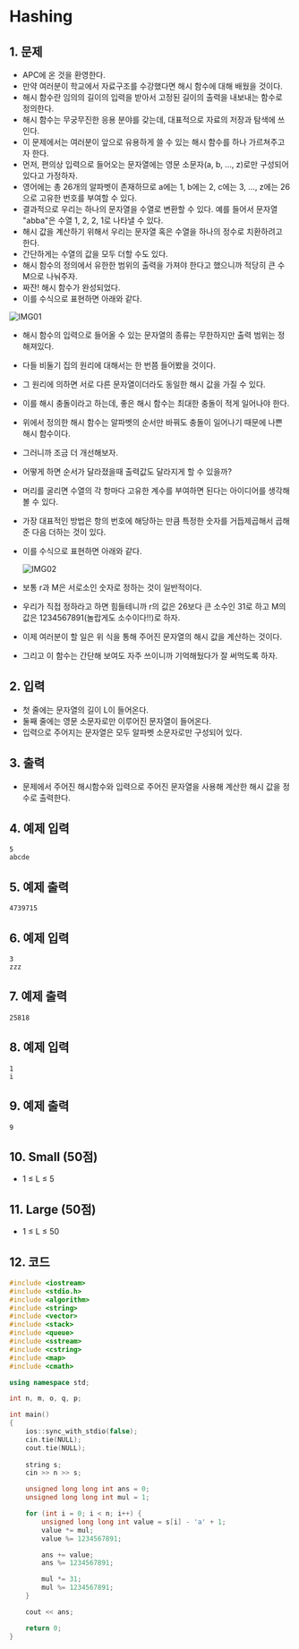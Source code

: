 # Hashing

## 1. 문제
- APC에 온 것을 환영한다.
- 만약 여러분이 학교에서 자료구조를 수강했다면 해시 함수에 대해 배웠을 것이다.
-  해시 함수란 임의의 길이의 입력을 받아서 고정된 길이의 출력을 내보내는 함수로 정의한다.
-  해시 함수는 무궁무진한 응용 분야를 갖는데, 대표적으로 자료의 저장과 탐색에 쓰인다.
- 이 문제에서는 여러분이 앞으로 유용하게 쓸 수 있는 해시 함수를 하나 가르쳐주고자 한다.
- 먼저, 편의상 입력으로 들어오는 문자열에는 영문 소문자(a, b, ..., z)로만 구성되어있다고 가정하자.
-  영어에는 총 26개의 알파벳이 존재하므로 a에는 1, b에는 2, c에는 3, ..., z에는 26으로 고유한 번호를 부여할 수 있다.
- 결과적으로 우리는 하나의 문자열을 수열로 변환할 수 있다. 예를 들어서 문자열 "abba"은 수열 1, 2, 2, 1로 나타낼 수 있다.
- 해시 값을 계산하기 위해서 우리는 문자열 혹은 수열을 하나의 정수로 치환하려고 한다.
- 간단하게는 수열의 값을 모두 더할 수도 있다.
- 해시 함수의 정의에서 유한한 범위의 출력을 가져야 한다고 했으니까 적당히 큰 수 M으로 나눠주자.
- 짜잔! 해시 함수가 완성되었다.
- 이를 수식으로 표현하면 아래와 같다.

![IMG01](/Users/swpark/iOS/Swift_Study/2022/코딩테스트_연습/C++/Bronze/Bronze02/IMG01.png)

- 해시 함수의 입력으로 들어올 수 있는 문자열의 종류는 무한하지만 출력 범위는 정해져있다.
- 다들 비둘기 집의 원리에 대해서는 한 번쯤 들어봤을 것이다.
- 그 원리에 의하면 서로 다른 문자열이더라도 동일한 해시 값을 가질 수 있다.
- 이를 해시 충돌이라고 하는데, 좋은 해시 함수는 최대한 충돌이 적게 일어나야 한다.
- 위에서 정의한 해시 함수는 알파벳의 순서만 바꿔도 충돌이 일어나기 때문에 나쁜 해시 함수이다.
- 그러니까 조금 더 개선해보자.
- 어떻게 하면 순서가 달라졌을때 출력값도 달라지게 할 수 있을까?
- 머리를 굴리면 수열의 각 항마다 고유한 계수를 부여하면 된다는 아이디어를 생각해볼 수 있다.
- 가장 대표적인 방법은 항의 번호에 해당하는 만큼 특정한 숫자를 거듭제곱해서 곱해준 다음 더하는 것이 있다.
- 이를 수식으로 표현하면 아래와 같다.

  ![IMG02](/Users/swpark/iOS/Swift_Study/2022/코딩테스트_연습/C++/Bronze/Bronze02/IMG02.png)
- 보통 r과 M은 서로소인 숫자로 정하는 것이 일반적이다.
- 우리가 직접 정하라고 하면 힘들테니까 r의 값은 26보다 큰 소수인 31로 하고 M의 값은 1234567891(놀랍게도 소수이다!!)로 하자.
- 이제 여러분이 할 일은 위 식을 통해 주어진 문자열의 해시 값을 계산하는 것이다.
- 그리고 이 함수는 간단해 보여도 자주 쓰이니까 기억해뒀다가 잘 써먹도록 하자.


## 2. 입력
- 첫 줄에는 문자열의 길이 L이 들어온다.
- 둘째 줄에는 영문 소문자로만 이루어진 문자열이 들어온다.
- 입력으로 주어지는 문자열은 모두 알파벳 소문자로만 구성되어 있다.

## 3. 출력
- 문제에서 주어진 해시함수와 입력으로 주어진 문자열을 사용해 계산한 해시 값을 정수로 출력한다.

## 4. 예제 입력
```
5
abcde
```

## 5. 예제 출력
```
4739715
```

## 6. 예제 입력

```
3
zzz
```

## 7. 예제 출력

```
25818
```

## 8. 예제 입력

```
1
i
```

## 9. 예제 출력

```
9
```

## 10. Small (50점)

- 1 ≤ L ≤ 5

## 11. Large (50점)

- 1 ≤ L ≤ 50

## 12. 코드

```c++
#include <iostream>
#include <stdio.h>
#include <algorithm>
#include <string>
#include <vector>
#include <stack>
#include <queue>
#include <sstream>
#include <cstring>
#include <map>
#include <cmath>

using namespace std;

int n, m, o, q, p;

int main()
{
    ios::sync_with_stdio(false);
    cin.tie(NULL);
    cout.tie(NULL);
    
    string s;
    cin >> n >> s;

    unsigned long long int ans = 0;
    unsigned long long int mul = 1;

    for (int i = 0; i < n; i++) {
        unsigned long long int value = s[i] - 'a' + 1;
        value *= mul;
        value %= 1234567891;

        ans += value;
        ans %= 1234567891;

        mul *= 31;
        mul %= 1234567891;
    }

    cout << ans;

    return 0;
}
```
